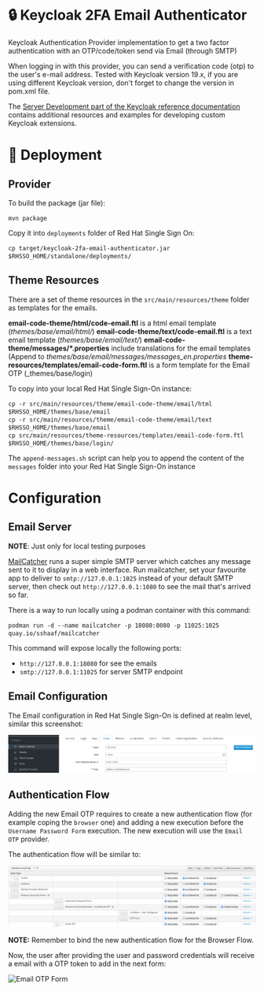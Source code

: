 # 🔒 Keycloak 2FA Email Authenticator

Keycloak Authentication Provider implementation to get a two factor authentication with an OTP/code/token send via Email (through SMTP)

When logging in with this provider, you can send a verification code (otp) to the user's e-mail address.
Tested with Keycloak version 19.x, if you are using different Keycloak version, don't forget to change the version in pom.xml file.

The [Server Development part of the Keycloak reference documentation](https://www.keycloak.org/docs/latest/server_development/index.html) contains additional resources and examples for developing custom Keycloak extensions.

# 🚀 Deployment

## Provider

To build the package (jar file):

```shell
mvn package
```

Copy it into `deployments` folder of Red Hat Single Sign On:

```shell
cp target/keycloak-2fa-email-authenticator.jar $RHSSO_HOME/standalone/deployments/
```

## Theme Resources

There are a set of theme resources in the `src/main/resources/theme` folder as templates for the emails.

**email-code-theme/html/code-email.ftl** is a html email template (_themes/base/email/html/_)
**email-code-theme/text/code-email.ftl** is a text email template (_themes/base/email/text/_)
**email-code-theme/messages/*.properties** include translations for the email templates (Append to _themes/base/email/messages/messages_en.properties_
**theme-resources/templates/email-code-form.ftl** is a form template for the Email OTP (_themes/base/login)

To copy into your local Red Hat Single Sign-On instance:

```shell
cp -r src/main/resources/theme/email-code-theme/email/html $RHSSO_HOME/themes/base/email
cp -r src/main/resources/theme/email-code-theme/email/text $RHSSO_HOME/themes/base/email
cp src/main/resources/theme-resources/templates/email-code-form.ftl $RHSSO_HOME/themes/base/login/
```

The `append-messages.sh` script can help you to append the content of the `messages` folder
into your Red Hat Single Sign-On instance

# Configuration

## Email Server

**NOTE**: Just only for local testing purposes

[MailCatcher](https://mailcatcher.me/) runs a super simple SMTP server which catches
any message sent to it to display in a web interface. Run mailcatcher, set your
favourite app to deliver to `smtp://127.0.0.1:1025` instead of your default SMTP server,
then check out `http://127.0.0.1:1080` to see the mail that's arrived so far.

There is a way to run locally using a podman container with this command:

```shell
podman run -d --name mailcatcher -p 18080:8080 -p 11025:1025 quay.io/sshaaf/mailcatcher
```

This command will expose locally the following ports:

* `http://127.0.0.1:18080` for see the emails
* `smtp://127.0.0.1:11025` for server SMTP endpoint

## Email Configuration

The Email configuration in Red Hat Single Sign-On is defined at realm level, similar
this screenshot:

![Realm Email Settings](./static/realm-email-settings.png)

## Authentication Flow

Adding the new Email OTP requires to create a new authentication flow (for example coping the
`browser` one) and adding a new execution before the `Username Password Form` execution. The
new execution will use the `Email OTP` provider.

The authentication flow will be similar to:

![Browser Email OTP flow](./static/browser-email-otp-flow.png)

**NOTE:** Remember to bind the new authentication flow for the Browser Flow.

Now, the user after providing the user and password credentials will receive a email with
a OTP token to add in the next form:

![Email OTP Form](./static/otp-form.png)
